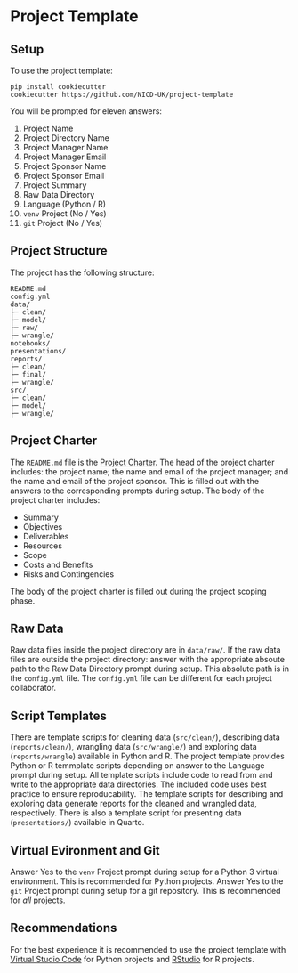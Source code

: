 # Project Template

## Setup

To use the project template:

```
pip install cookiecutter
cookiecutter https://github.com/NICD-UK/project-template
```

You will be prompted for eleven answers:

1. Project Name
2. Project Directory Name
3. Project Manager Name
4. Project Manager Email
5. Project Sponsor Name
6. Project Sponsor Email
7. Project Summary
8. Raw Data Directory
9. Language (Python / R)
10. `venv` Project (No / Yes)
11. `git` Project (No / Yes)

## Project Structure

The project has the following structure:

```
README.md
config.yml
data/
├─ clean/
├─ model/
├─ raw/
├─ wrangle/
notebooks/
presentations/
reports/
├─ clean/
├─ final/
├─ wrangle/
src/
├─ clean/
├─ model/
├─ wrangle/
```

## Project Charter

The `README.md` file is the [Project Charter](https://en.wikipedia.org/wiki/Project_charter). The head of the project charter includes: the project name; the name and email of the project manager; and the name and email of the project sponsor. This is filled out with the answers to the corresponding prompts during setup. The body of the project charter includes:

- Summary
- Objectives
- Deliverables
- Resources
- Scope
- Costs and Benefits
- Risks and Contingencies

The body of the project charter is filled out during the project scoping phase.

## Raw Data

Raw data files inside the project directory are in `data/raw/`. If the raw data files are outside the project directory: answer with the appropriate absoute path to the Raw Data Directory prompt during setup. This absolute path is in the `config.yml` file. The `config.yml` file can be different for each project collaborator.

## Script Templates

There are template scripts for cleaning data (`src/clean/`), describing data (`reports/clean/`), wrangling data (`src/wrangle/`) and exploring data (`reports/wrangle`) available in Python and R. The project template provides Python or R temmplate scripts depending on answer to the Language prompt during setup. All template scripts include code to read from and write to the appropriate data directories. The included code uses best practice to ensure reproducability. The template scripts for describing and exploring data generate reports for the cleaned and wrangled data, respectively. There is also a template script for presenting data (`presentations/`) available in Quarto.

## Virtual Evironment and Git

Answer Yes to the `venv` Project prompt during setup for a Python 3 virtual environment. This is recommended for Python projects. Answer Yes to the `git` Project prompt during setup for a git repository. This is recommended for *all* projects.

## Recommendations

For the best experience it is recommended to use the project template with [Virtual Studio Code](https://code.visualstudio.com) for Python projects and [RStudio](https://posit.co/products/open-source/rstudio/) for R projects. 
